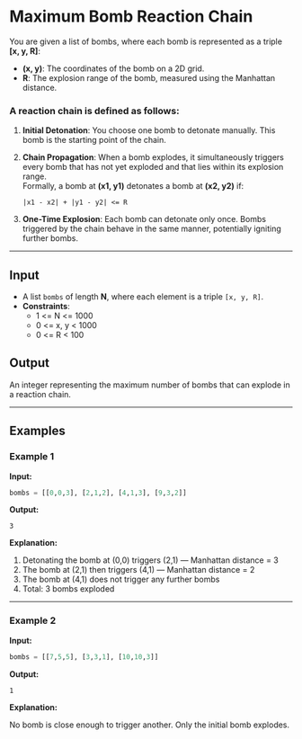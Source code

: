 
# Maximum Bomb Reaction Chain

You are given a list of bombs, where each bomb is represented as a triple **[x, y, R]**:

- **(x, y)**: The coordinates of the bomb on a 2D grid.
- **R**: The explosion range of the bomb, measured using the Manhattan distance.

### A reaction chain is defined as follows:

1. **Initial Detonation**: You choose one bomb to detonate manually. This bomb is the starting point of the chain.
2. **Chain Propagation**: When a bomb explodes, it simultaneously triggers every bomb that has not yet exploded and that lies within its explosion range.  
   Formally, a bomb at **(x1, y1)** detonates a bomb at **(x2, y2)** if:

   ```
   |x1 - x2| + |y1 - y2| <= R
   ```

3. **One-Time Explosion**: Each bomb can detonate only once. Bombs triggered by the chain behave in the same manner, potentially igniting further bombs.

---

## Input

- A list `bombs` of length **N**, where each element is a triple `[x, y, R]`.
- **Constraints**:
  - 1 <= N <= 1000
  - 0 <= x, y < 1000
  - 0 <= R < 100

## Output

An integer representing the maximum number of bombs that can explode in a reaction chain.

---

## Examples

### Example 1

**Input:**

```python
bombs = [[0,0,3], [2,1,2], [4,1,3], [9,3,2]]
```

**Output:**

```
3
```

**Explanation:**

1. Detonating the bomb at (0,0) triggers (2,1) — Manhattan distance = 3
2. The bomb at (2,1) then triggers (4,1) — Manhattan distance = 2
3. The bomb at (4,1) does not trigger any further bombs
4. Total: 3 bombs exploded

---

### Example 2

**Input:**

```python
bombs = [[7,5,5], [3,3,1], [10,10,3]]
```

**Output:**

```
1
```

**Explanation:**

No bomb is close enough to trigger another. Only the initial bomb explodes.
